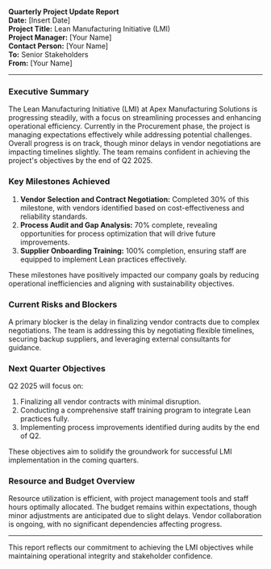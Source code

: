 

**Quarterly Project Update Report**  
**Date:** [Insert Date]  
**Project Title:** Lean Manufacturing Initiative (LMI)  
**Project Manager:** [Your Name]  
**Contact Person:** [Your Name]  
**To:** Senior Stakeholders  
**From:** [Your Name]

---

### **Executive Summary**

The Lean Manufacturing Initiative (LMI) at Apex Manufacturing Solutions is progressing steadily, with a focus on streamlining processes and enhancing operational efficiency. Currently in the Procurement phase, the project is managing expectations effectively while addressing potential challenges. Overall progress is on track, though minor delays in vendor negotiations are impacting timelines slightly. The team remains confident in achieving the project's objectives by the end of Q2 2025.

### **Key Milestones Achieved**

1. **Vendor Selection and Contract Negotiation:** Completed 30% of this milestone, with vendors identified based on cost-effectiveness and reliability standards.
2. **Process Audit and Gap Analysis:** 70% complete, revealing opportunities for process optimization that will drive future improvements.
3. **Supplier Onboarding Training:** 100% completion, ensuring staff are equipped to implement Lean practices effectively.

These milestones have positively impacted our company goals by reducing operational inefficiencies and aligning with sustainability objectives.

### **Current Risks and Blockers**

A primary blocker is the delay in finalizing vendor contracts due to complex negotiations. The team is addressing this by negotiating flexible timelines, securing backup suppliers, and leveraging external consultants for guidance.

### **Next Quarter Objectives**

Q2 2025 will focus on:

1. Finalizing all vendor contracts with minimal disruption.
2. Conducting a comprehensive staff training program to integrate Lean practices fully.
3. Implementing process improvements identified during audits by the end of Q2.

These objectives aim to solidify the groundwork for successful LMI implementation in the coming quarters.

### **Resource and Budget Overview**

Resource utilization is efficient, with project management tools and staff hours optimally allocated. The budget remains within expectations, though minor adjustments are anticipated due to slight delays. Vendor collaboration is ongoing, with no significant dependencies affecting progress.

---

This report reflects our commitment to achieving the LMI objectives while maintaining operational integrity and stakeholder confidence.